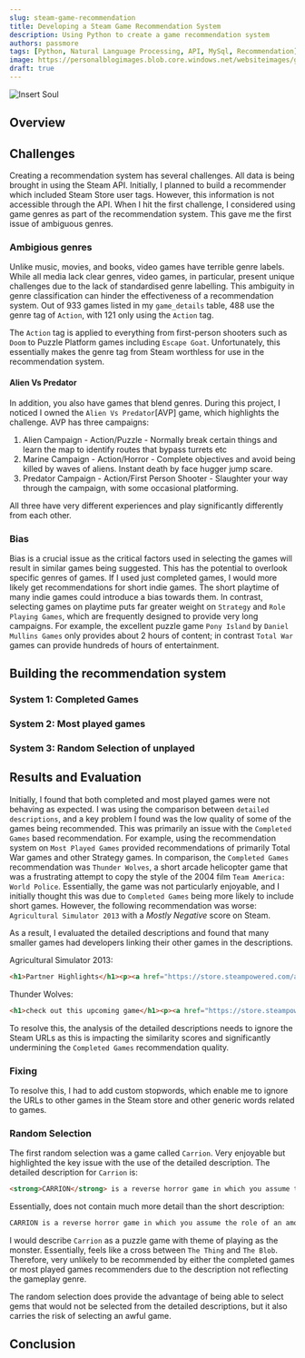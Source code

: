 ```yaml
---
slug: steam-game-recommendation
title: Developing a Steam Game Recommendation System
description: Using Python to create a game recommendation system
authors: passmore
tags: [Python, Natural Language Processing, API, MySql, Recommendation]
image: https://personalblogimages.blob.core.windows.net/websiteimages/game-recommender.webp
draft: true
---
```




![Insert Soul](https://personalblogimages.blob.core.windows.net/websiteimages/game-recommender.webp)

<!--truncate-->

## Overview


## Challenges

Creating a recommendation system has several challenges. All data is being brought in using the Steam API. Initially, I planned to build a recommender which included Steam Store user tags. However, this information is not accessible through the API. When I hit the first challenge, I considered using game genres as part of the recommendation system. This gave me the first issue of ambiguous genres.

### Ambigious genres

Unlike music, movies, and books, video games have terrible genre labels. While all media lack clear genres, video games, in particular, present unique challenges due to the lack of standardised genre labelling. This ambiguity in genre classification can hinder the effectiveness of a recommendation system. Out of 933 games listed in my `game_details` table, 488 use the genre tag of `Action`, with 121 only using the `Action` tag.

The `Action` tag is applied to everything from first-person shooters such as `Doom` to Puzzle Platform games including `Escape Goat`. Unfortunately, this essentially makes the genre tag from Steam worthless for use in the recommendation system.

#### Alien Vs Predator

In addition, you also have games that blend genres. During this project, I noticed I owned the `Alien Vs Predator`[AVP] game, which highlights the challenge. AVP has three campaigns:

1. Alien Campaign - Action/Puzzle - Normally break certain things and learn the map to identify routes that bypass turrets etc
2. Marine Campaign - Action/Horror - Complete objectives and avoid being killed by waves of aliens. Instant death by face hugger jump scare.
3. Predator Campaign - Action/First Person Shooter - Slaughter your way through the campaign, with some occasional platforming.

All three have very different experiences and play significantly differently from each other.

### Bias

Bias is a crucial issue as the critical factors used in selecting the games will result in similar games being suggested. This has the potential to overlook specific genres of games. If I used just completed games, I would more likely get recommendations for short indie games. The short playtime of many indie games could introduce a bias towards them. In contrast, selecting games on playtime puts far greater weight on `Strategy` and `Role Playing Games`, which are frequently designed to provide very long campaigns. For example, the excellent puzzle game `Pony Island` by `Daniel Mullins Games` only provides about 2 hours of content; in contrast `Total War` games can provide hundreds of hours of entertainment.

## Building the recommendation system

### System 1: Completed Games

### System 2: Most played games

### System 3: Random Selection of unplayed

## Results and Evaluation

Initially, I found that both completed and most played games were not behaving as expected. I was using the comparison between `detailed descriptions`, and a key problem I found was the low quality of some of the games being recommended. This was primarily an issue with the `Completed Games` based recommendation. For example, using the recommendation system on `Most Played Games` provided recommendations of primarily Total War games and other Strategy games. In comparison, the `Completed Games` recommendation was `Thunder Wolves`, a short arcade helicopter game that was a frustrating attempt to copy the style of the 2004 film `Team America: World Police`. Essentially, the game was not particularly enjoyable, and I initially thought this was due to `Completed Games` being more likely to include short games. However, the following recommendation was worse: `Agricultural Simulator 2013` with a *Mostly Negative* score on Steam.

As a result, I evaluated the detailed descriptions and found that many smaller games had developers linking their other games in the descriptions.

Agricultural Simulator 2013:

```html
<h1>Partner Highlights</h1><p><a href="https://store.steampowered.com/app/1515320/Harvest_Days/" target="_blank" rel=""  id="dynamiclink_0" >https://store.steampowered.com/app/1515320/Harvest_Days/</a><br><br><a href="https://store.steampowered.com/app/1380220/Starsand/" target="_blank" rel=""  id="dynamiclink_1" >https://store.steampowered.com/app/1380220/Starsand/</a><br><br><a href="https://store.steampowered.com/app/1129580/Medieval_Dynasty/" target="_blank" rel=""  id="dynamiclink_2" >https://store.steampowered.com/app/1129580/Medieval_Dynasty/</a><br><br><a href="https://store.steampowered.com/app/1329880/Wild_West_Dynasty/" target="_blank" rel=""  >https://store.steampowered.com/app/1329880/Wild_West_Dynasty/</a><br><br><a href="https://store.steampowered.com/app/968970/Lumberjacks_Dynasty/" target="_blank" rel=""  >https://store.steampowered.com/app/968970/Lumberjacks_Dynasty/</a></p><br><h1>About the Game</h1>Best In Farming!<br><br>An idyllic farming environment surrounded by inviting &amp; untilled mountain panoramas set in the beautiful landscapes of Tuscany, The Alps and USA await all fans of the Agricultural Simulator series.<br><br>At their own farm hobby-farmers undertake the daily tasks and challenges of a professional: The production of food, sustainable resources and delivery of eco products all have to be managed.<br><br>Fields have to be worked and farm animals cared for. The dynamic ground makes the whole game more realistic! Future farmers have to invest tactically and with foresight – the rapid spend of budgets by running costs and seed bills must not be underestimated. To realize a profit takes financial and tactical skill.<h2 class="bb_tag">Key Features</h2><br><ul class="bb_ul"><li>Including  Interactive Tutorial<br></li><li>Includes 4 Maps<br></li><li>Includes more than 100 machines<br></li><li>Free placeable building including:<br><ul class="bb_ul"><li>Solar Energy Plant<br></li><li>Greenhouse<br></li><li>Windmills<br></li><li>Dung Tank </li></ul></li><li> Extensive Help System, including Transport tasks<br></li><li>   6 different animal species</li></ul>
```

Thunder Wolves:

```html
<h1>check out this upcoming game</h1><p><a href="https://store.steampowered.com/app/1266060/Lethal_Honor__Order_of_the_Apocalypse/" target="_blank" rel=""  id="dynamiclink_0" >https://store.steampowered.com/app/1266060/Lethal_Honor__Order_of_the_Apocalypse/</a></p><br><h1>MORE Shooting Fun</h1><p><table>    <tr>        <th><a href="https://store.steampowered.com/app/241760/Kill_to_Collect/" target="_blank" rel=""  id="dynamiclink_1" >https://store.steampowered.com/app/241760/Kill_to_Collect/</a></th>        <th><a href="https://store.steampowered.com/app/299480/Rogue_Stormers/" target="_blank" rel=""  id="dynamiclink_2" >https://store.steampowered.com/app/299480/Rogue_Stormers/</a></th>    </tr></table><a href="https://store.steampowered.com/app/606730/Sine_Mora_EX/" target="_blank" rel=""  >https://store.steampowered.com/app/606730/Sine_Mora_EX/</a></p><br><h1>About the Game</h1>When this “wolf pack” strikes, you hear the thunder roll. The Thunder Wolves attack from the air. They are mercenaries, and the best helicopter pilots in the world. Every one of them is ready for action at all times—and ready to fight evil, wherever it lurks.  <br><br><br>The Thunder Wolves have already made it through countless battles. They are equipped to destroy their enemies—destruction is part of their business. Put yourself in the pilot’s seat of a combat helicopter and become a member of the most experienced and dangerous helicopter team in the world!<br><br><br>Support the Thunder Wolves in their global battle against terrorism. Take part in varied operations and do whatever it takes to thwart the diabolical plans of your enemies! Defeat them once and for all, and save the world!<h2 class="bb_tag">Key Features</h2><ul class="bb_ul"><li> Experience furious helicopter action in this relentless, adrenaline (and lead) pumped arcade shooter! <br></li><li> Make use of 9 different helicopters, as well as a large arsenal of different weapons, and let your appetite for destruction have free reign! <br></li><li> Master 13 action-packed missions in 4 different regions of the world! <br></li><li> Vanquish masses of enemies, fulfill varied mission objectives, and fight your way through to spectacular boss battles! <br></li><li> Fly together with a friend as pilot and gunner in local co-op mode!</li></ul><br><a href="https://store.steampowered.com/app/232970/Thunder_Wolves/" target="_blank" rel=""  >https://store.steampowered.com/app/232970/Thunder_Wolves/</a>
```

To resolve this, the analysis of the detailed descriptions needs to ignore the Steam URLs as this is impacting the similarity scores and significantly undermining the `Completed Games` recommendation quality.

### Fixing

To resolve this, I had to add custom stopwords, which enable me to ignore the URLs to other games in the Steam store and other generic words related to games.

### Random Selection

The first random selection was a game called `Carrion`. Very enjoyable but highlighted the key issue with the use of the detailed description. The detailed description for `Carrion` is:

```html
<strong>CARRION</strong> is a reverse horror game in which you assume the role of an amorphous creature of unknown origin. Stalk and consume those that imprisoned you to spread fear and panic throughout the facility. Grow and evolve as you tear down this prison and acquire more and more devastating abilities on the path to retribution.
```

Essentially, does not contain much more detail than the short description:

```html
CARRION is a reverse horror game in which you assume the role of an amorphous creature of unknown origins, stalking and consuming those that imprisoned you.
```

I would describe `Carrion` as a puzzle game with theme of playing as the monster. Essentially, feels like a cross between `The Thing` and `The Blob`. Therefore, very unlikely to be recommended by either the completed games or most played games recommenders due to the description not reflecting the gameplay genre.

The random selection does provide the advantage of being able to select gems that would not be selected from the detailed descriptions, but it also carries the risk of selecting an awful game.

## Conclusion


